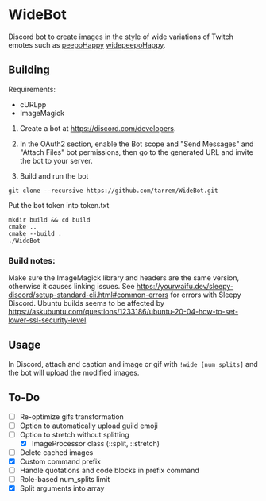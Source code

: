 # WideBot

Discord bot to create images in the style of wide variations of Twitch emotes such as [peepoHappy]() [widepeepoHappy]().

## Building

Requirements:
- cURLpp
- ImageMagick

1. Create a bot at https://discord.com/developers.

2. In the OAuth2 section, enable the Bot scope and "Send Messages" and "Attach Files" bot permissions, then go to the generated URL and invite the bot to your server.

4. Build and run the bot
```
git clone --recursive https://github.com/tarrem/WideBot.git
```
Put the bot token into token.txt
```
mkdir build && cd build
cmake ..
cmake --build .
./WideBot
```

### Build notes:
Make sure the ImageMagick library and headers are the same version, otherwise it causes linking issues.
See https://yourwaifu.dev/sleepy-discord/setup-standard-cli.html#common-errors for errors with Sleepy Discord.
Ubuntu builds seems to be affected by https://askubuntu.com/questions/1233186/ubuntu-20-04-how-to-set-lower-ssl-security-level.

## Usage

In Discord, attach and caption and image or gif with `!wide [num_splits]` and the bot will upload the modified images.

## To-Do
- [ ] Re-optimize gifs transformation
- [ ] Option to automatically upload guild emoji
- [ ] Option to stretch without splitting
  - [x] ImageProcessor class (::split, ::stretch)
- [ ] Delete cached images
- [x] Custom command prefix
- [ ] Handle quotations and code blocks in prefix command
- [ ] Role-based num_splits limit
- [x] Split arguments into array
